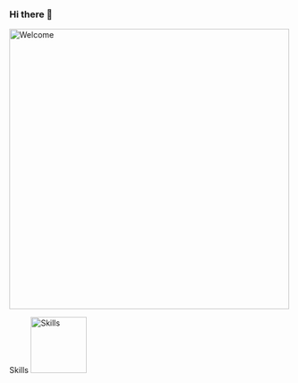 ### Hi there 👋


<img alt="Welcome" src="https://64.media.tumblr.com/af637b50d57bd7027f05481bcfa073a3/tumblr_mr17rniQgf1rcoly3o2_500.gifv" width="500" />


Skills <img alt="Skills" src="https://emojis.slackmojis.com/emojis/images/1471119455/979/deal_with_it_parrot.gif?1471119455" width="100"/>
